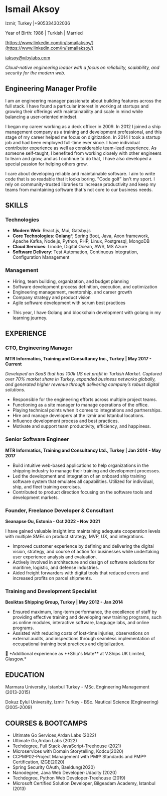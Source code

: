 # Ismail Aksoy

Izmir, Turkey |+905334302036

Year of Birth: 1986 | Turkish | Married

[https://www.linkedin.com/in/ismailaksoy/](https://www.linkedin.com/in/ismailaksoy/)

iaksoy@vibylabs.com 

*Cloud-native engineering leader with a focus on reliability, scalability, and security for the modern web.*

## **Engineering Manager Profile**

I am an engineering manager passionate about building features across the full stack. I have found a particular interest in working at startups and growing their offerings with maintainability and scale in mind while balancing a user-oriented mindset.

I began my career working as a deck officer in 2009. In 2012 I joined a ship management company as a training and development professional, and this stage of my career helped me focus on digitization. In 2014 I took a startup job and had been employed full-time ever since. I have individual contributor experience as well as considerable team-lead experience. As someone self-taught, I benefited from working closely with other engineers to learn and grow, and as I continue to do that, I have also developed a special passion for helping others grow.

I care about developing reliable and maintainable software. I aim to write code that is so readable that it looks boring. "Code golf" isn't my sport. I rely on community-trusted libraries to increase productivity and keep my teams from maintaining software that's not core to our business needs.

## SKILLS

### Technologies

- **Modern Web**: React.js, Mui, Gatsby.js
- **Core Technologies**:  **Golang***, Spring Boot, Java, Axon framework, Apache Kafka, Node.js, Python, PHP, Linux, Postgresql, MongoDB
- **Cloud Services**: Linode, Digital Ocean, AWS, MS Azure
- **Software Delivery**: Test Automation, Continuous Integration, Configuration Management

### Management

- Hiring, team building, organization, and budget planning
- Software development process definition, execution, and optimization
- Engineering management, mentorship, and career growth
- Company strategy and product vision
- Agile software development with scrum best practices

* This year, I have Golang and blockchain development with golang in my learning journey. 

## EXPERIENCE

### CTO, Engineering Manager

**MTR Informatics, Training and Consultancy Inc., Turkey | May 2017 - Current**

*Developed an SaaS that has 100k US net profit in Turkish Market. Captured over 70% market share in Turkey, expanded business networks globally, and generated higher revenue through delivering company’s robust digital solutions.*

- Responsible for the engineering efforts across multiple project teams.
- Functioning as a site manager to manage operations of the office.
- Playing technical points when it comes to integrations and partnerships.
- Hire and manage developers at the Izmir and Istanbul locations.
- Influence development process and best practices.
- Motivate and support team productivity, efficiency, and happiness.

### Senior Software Engineer

**MTR Informatics, Training and Consultancy Ltd., Turkey | Jan 2014 - May 2017**

- Build intuitive web-based applications to help organizations in the shipping industry to manage their training and development processes.
- Led the development and integration of an onboard ship training software system that emulates all capabilities. Utilized for individual, ship, and fleet training exercises.
- Contributed to product direction focusing on the software tools and development markets.

### Founder, Freelance Developer & Consultant

**Seanapse Ou, Estonia - Oct 2022 - Nov 2021**

I have gained valuable insight into maintaining adequate cooperation levels with multiple SMEs on product strategy, MVP, UX, and integrations.

- Improved customer experience by defining and delivering the digital vision, strategy, and course of action for businesses while undertaking user experience analysis and evaluation.
- Actively involved in architecture and design of software solutions for maritime, logistic, and defense industries.
- Aided freight forwarders with digital tools that reduced errors and increased profits on parcel shipments.

### Training and Development Specialist

**Besiktas Shipping Group, Turkey | May 2012 - Jan 2014**

- Ensured maximum, long-term performance, the excellence of staff by providing effective training and developing new training programs, such as online modules, interactive software, 
language labs, and online programs.
- Assisted with reducing costs of lost-time injuries, observations on external audits, and inspections through seamless implementation of occupational training best practices and digitalization.

<aside>
🚢 *Additional experience as **Ship's Mate** at V.Ships UK Limited, Glasgow.*

</aside>

## EDUCATION

Marmara University, Istanbul Turkey - MSc. Engineering Management (2013-2015)

Dokuz Eylul University, Izmir Turkey - BSc. Nautical Science (Engineering) (2005-2009)

## COURSES & BOOTCAMPS

- Ultimate Go Services,Ardan Labs (2022)
- Ultimate Go,Ardan Labs (2022)
- Techdegree, Full Stack JavaScript-Treehouse (2021)
- Microservices with Domain Storytelling, Kodcu(2020)
- CCPMP02-Project	Management with PMI® Standards and PMP® Certification, IZGE(2020)
- Spring Security OAuth, Baeldung(2020)
- Nanodegree, Java Web Developer-Udacity (2020)
- Techdegree, Python Web Developer-Treehouse (2019)
- Microsoft Certified Solution Developer, Bilgeadam Academy, Istanbul (2013)

